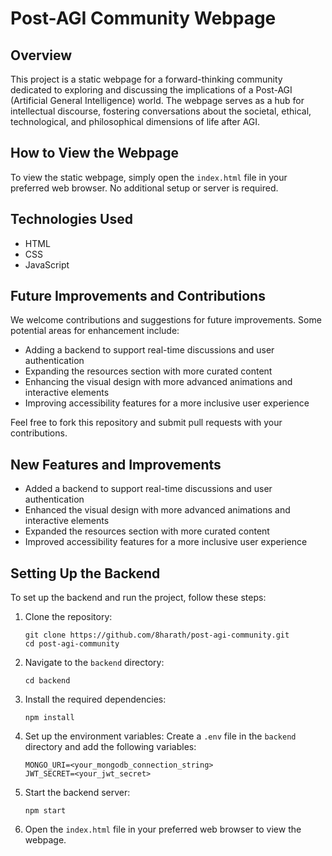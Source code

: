 # Post-AGI Community Webpage

## Overview
This project is a static webpage for a forward-thinking community dedicated to exploring and discussing the implications of a Post-AGI (Artificial General Intelligence) world. The webpage serves as a hub for intellectual discourse, fostering conversations about the societal, ethical, technological, and philosophical dimensions of life after AGI.

## How to View the Webpage
To view the static webpage, simply open the `index.html` file in your preferred web browser. No additional setup or server is required.

## Technologies Used
- HTML
- CSS
- JavaScript

## Future Improvements and Contributions
We welcome contributions and suggestions for future improvements. Some potential areas for enhancement include:
- Adding a backend to support real-time discussions and user authentication
- Expanding the resources section with more curated content
- Enhancing the visual design with more advanced animations and interactive elements
- Improving accessibility features for a more inclusive user experience

Feel free to fork this repository and submit pull requests with your contributions.

## New Features and Improvements
- Added a backend to support real-time discussions and user authentication
- Enhanced the visual design with more advanced animations and interactive elements
- Expanded the resources section with more curated content
- Improved accessibility features for a more inclusive user experience

## Setting Up the Backend
To set up the backend and run the project, follow these steps:

1. Clone the repository:
   ```
   git clone https://github.com/8harath/post-agi-community.git
   cd post-agi-community
   ```

2. Navigate to the `backend` directory:
   ```
   cd backend
   ```

3. Install the required dependencies:
   ```
   npm install
   ```

4. Set up the environment variables:
   Create a `.env` file in the `backend` directory and add the following variables:
   ```
   MONGO_URI=<your_mongodb_connection_string>
   JWT_SECRET=<your_jwt_secret>
   ```

5. Start the backend server:
   ```
   npm start
   ```

6. Open the `index.html` file in your preferred web browser to view the webpage.
